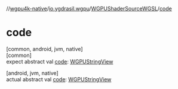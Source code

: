 //[wgpu4k-native](../../../index.md)/[io.ygdrasil.wgpu](../index.md)/[WGPUShaderSourceWGSL](index.md)/[code](code.md)

# code

[common, android, jvm, native]\
[common]\
expect abstract val [code](code.md): [WGPUStringView](../-w-g-p-u-string-view/index.md)

[android, jvm, native]\
actual abstract val [code](code.md): [WGPUStringView](../-w-g-p-u-string-view/index.md)